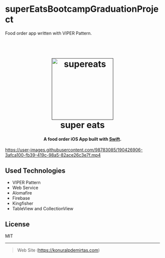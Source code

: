 # superEatsBootcampGraduationProject
Food order app written with VIPER Pattern.

<h1 align="center"> <br> <a href=""><img src="https://user-images.githubusercontent.com/98783085/190405387-b9c731a2-880e-4245-ba7f-a2b35aaf3e3a.png" alt="supereats" width="200"></a> <br> super eats <br> </h1> <h4 align="center">A food order iOS App built with <a href="https://github.com/apple/swift" target="_blank">Swift</a>.</h4> 





https://user-images.githubusercontent.com/98783085/190426906-3afca100-fb39-419c-98a5-82ace26c3e7f.mp4




## Used Technologies

* VIPER Pattern
* Web Service
* Alomafire  
* Firebase
* Kingfisher
* TableView and CollectionView


## License

MIT

---
> Web Site (https://konuralpdemirtas.com)

